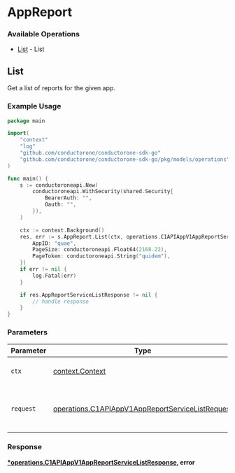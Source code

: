 # AppReport

### Available Operations

* [List](#list) - List

## List

Get a list of reports for the given app.

### Example Usage

```go
package main

import(
	"context"
	"log"
	"github.com/conductorone/conductorone-sdk-go"
	"github.com/conductorone/conductorone-sdk-go/pkg/models/operations"
)

func main() {
    s := conductoroneapi.New(
        conductoroneapi.WithSecurity(shared.Security{
            BearerAuth: "",
            Oauth: "",
        }),
    )

    ctx := context.Background()
    res, err := s.AppReport.List(ctx, operations.C1APIAppV1AppReportServiceListRequest{
        AppID: "quae",
        PageSize: conductoroneapi.Float64(2168.22),
        PageToken: conductoroneapi.String("quidem"),
    })
    if err != nil {
        log.Fatal(err)
    }

    if res.AppReportServiceListResponse != nil {
        // handle response
    }
}
```

### Parameters

| Parameter                                                                                                            | Type                                                                                                                 | Required                                                                                                             | Description                                                                                                          |
| -------------------------------------------------------------------------------------------------------------------- | -------------------------------------------------------------------------------------------------------------------- | -------------------------------------------------------------------------------------------------------------------- | -------------------------------------------------------------------------------------------------------------------- |
| `ctx`                                                                                                                | [context.Context](https://pkg.go.dev/context#Context)                                                                | :heavy_check_mark:                                                                                                   | The context to use for the request.                                                                                  |
| `request`                                                                                                            | [operations.C1APIAppV1AppReportServiceListRequest](../../models/operations/c1apiappv1appreportservicelistrequest.md) | :heavy_check_mark:                                                                                                   | The request object to use for the request.                                                                           |


### Response

**[*operations.C1APIAppV1AppReportServiceListResponse](../../models/operations/c1apiappv1appreportservicelistresponse.md), error**

